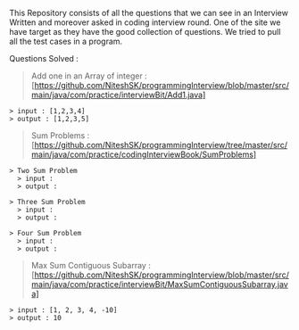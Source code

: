 This Repository consists of all the questions that we can see in an Interview Written and moreover asked in coding interview round.
One of the site we have target as they have the good collection of questions.
We tried to pull all the test cases in a program.

Questions Solved :
  > Add one in an Array of integer : [https://github.com/NiteshSK/programmingInterview/blob/master/src/main/java/com/practice/interviewBit/Add1.java]
  
    > input : [1,2,3,4]
    > output : [1,2,3,5]
  
  > Sum Problems : [https://github.com/NiteshSK/programmingInterview/tree/master/src/main/java/com/practice/codingInterviewBook/SumProblems] 
  
    > Two Sum Problem 
      > input : 
      > output :
      
    > Three Sum Problem
      > input :
      > output :
      
    > Four Sum Problem
      > input :
      > output :
  
  > Max Sum Contiguous Subarray : [https://github.com/NiteshSK/programmingInterview/blob/master/src/main/java/com/practice/interviewBit/MaxSumContiguousSubarray.java]
  
    > input : [1, 2, 3, 4, -10]
    > output : 10
    
